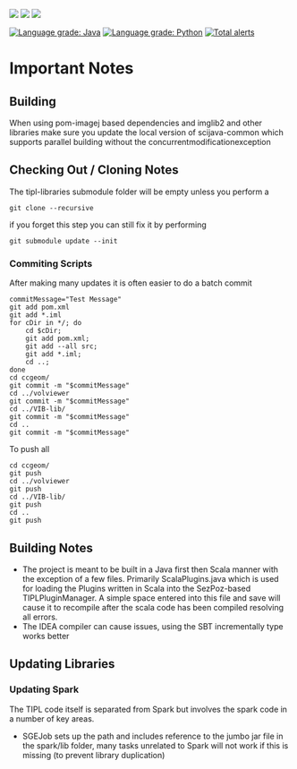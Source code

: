 ![](https://github.com/kmader/TIPL/workflows/core/badge.svg) ![](https://github.com/kmader/TIPL/workflows/package/badge.svg) ![](https://github.com/kmader/TIPL/workflows/test/badge.svg)

[![Language grade: Java](https://img.shields.io/lgtm/grade/java/g/kmader/TIPL.svg?logo=lgtm&logoWidth=18)](https://lgtm.com/projects/g/kmader/TIPL/context:java)
[![Language grade: Python](https://img.shields.io/lgtm/grade/python/g/kmader/TIPL.svg?logo=lgtm&logoWidth=18)](https://lgtm.com/projects/g/kmader/TIPL/context:python)
[![Total alerts](https://img.shields.io/lgtm/alerts/g/kmader/TIPL.svg?logo=lgtm&logoWidth=18)](https://lgtm.com/projects/g/kmader/TIPL/alerts/)

# Important Notes
## Building
When using pom-imagej based dependencies and imglib2 and other libraries make sure you update the local version of scijava-common which supports parallel building without the concurrentmodificationexception
## Checking Out / Cloning Notes 
The tipl-libraries submodule folder will be empty unless you perform a
```
git clone --recursive
```
if you forget this step you can still fix it by performing
```
git submodule update --init
```
### Commiting Scripts
After making many updates it is often easier to do a batch commit
```
commitMessage="Test Message"
git add pom.xml
git add *.iml
for cDir in */; do 
    cd $cDir; 
    git add pom.xml; 
    git add --all src; 
    git add *.iml; 
    cd ..; 
done
cd ccgeom/
git commit -m "$commitMessage"
cd ../volviewer
git commit -m "$commitMessage"
cd ../VIB-lib/
git commit -m "$commitMessage"
cd ..
git commit -m "$commitMessage"
```

To push all

```
cd ccgeom/
git push
cd ../volviewer
git push
cd ../VIB-lib/
git push
cd ..
git push
```
## Building Notes
- The project is meant to be built in a Java first then Scala manner with the exception of a few files. Primarily ScalaPlugins.java which is used for loading the Plugins written in Scala into the SezPoz-based TIPLPluginManager. A simple space entered into this file and save will cause it to recompile after the scala code has been compiled resolving all errors.
- The IDEA compiler can cause issues, using the SBT incrementally type works better
## Updating Libraries
### Updating Spark
The TIPL code itself is separated from Spark but involves the spark code in a number of key areas. 
- SGEJob sets up the path and includes reference to the jumbo jar file in the spark/lib folder, many tasks unrelated to Spark will not work if this is missing (to prevent library duplication)
